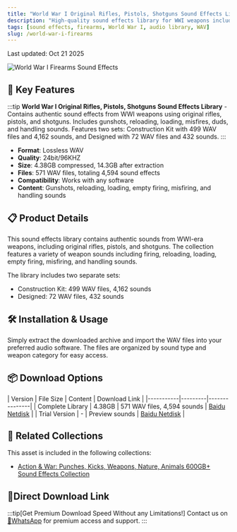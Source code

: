 ```yaml
---
title: "World War I Original Rifles, Pistols, Shotguns Sound Effects Library"
description: "High-quality sound effects library for WWI weapons including authentic gunfire, reloading, loading, and firing sounds in WAV format"
tags: [sound effects, firearms, World War I, audio library, WAV]
slug: /world-war-i-firearms
---
```


Last updated: Oct 21 2025

![World War I Firearms Sound Effects](https://www.gfxcamp.com/wp-content/uploads/2025/10/WORLD-WAR-I-FIREARMS.jpg)

## 🚀 Key Features

:::tip
**World War I Original Rifles, Pistols, Shotguns Sound Effects Library** - Contains authentic sound effects from WWI weapons using original rifles, pistols, and shotguns. Includes gunshots, reloading, loading, misfires, duds, and handling sounds. Features two sets: Construction Kit with 499 WAV files and 4,162 sounds, and Designed with 72 WAV files and 432 sounds.
:::

- **Format**: Lossless WAV
- **Quality**: 24bit/96KHZ
- **Size**: 4.38GB compressed, 14.3GB after extraction
- **Files**: 571 WAV files, totaling 4,594 sound effects
- **Compatibility**: Works with any software
- **Content**: Gunshots, reloading, loading, empty firing, misfiring, and handling sounds

## 📋 Product Details

This sound effects library contains authentic sounds from WWI-era weapons, including original rifles, pistols, and shotguns. The collection features a variety of weapon sounds including firing, reloading, loading, empty firing, misfiring, and handling sounds.

The library includes two separate sets:
- Construction Kit: 499 WAV files, 4,162 sounds
- Designed: 72 WAV files, 432 sounds

## 🛠️ Installation & Usage

Simply extract the downloaded archive and import the WAV files into your preferred audio software. The files are organized by sound type and weapon category for easy access.

## 📦 Download Options

| Version | File Size | Content | Download Link |
|-----------|---------|---------------|
| Complete Library | 4.38GB | 571 WAV files, 4,594 sounds | [Baidu Netdisk](https://pan.baidu.com/s/13E9sktkGHE0WAkidxVf41w?pwd=qcyk) |
| Trial Version | - | Preview sounds | [Baidu Netdisk](https://pan.baidu.com/s/13E9sktkGHE0WAkidxVf41w?pwd=qcyk) |

## 🔗 Related Collections

This asset is included in the following collections:

- [Action & War: Punches, Kicks, Weapons, Nature, Animals 600GB+ Sound Effects Collection](https://www.gfxcamp.com/boom-library/)

## 🚀Direct Download Link
:::tip[Get Premium Download Speed Without any Limitations!]
Contact us on [💬WhatsApp](https://wa.me/+8613237610083) for premium  access and support.
:::
